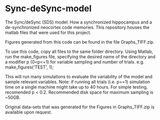# Sync-deSync-model
The Sync/deSync (SDS) model: How a synchronized hippocampus and a de-synchronized neocortex code memories. This repository houses the matlab files that were used for this project.

Figures generated from this code can be found in the file Graphs_TIFF.zip.

To use this code, copy all files to the same folder directory. Using Matlab, run the make_figures file, specifying the desired name of the directory and a modifier p (0<p<=1) for variable sampling and number of trials. e.g. make_figures('TEST', 1);

This will run many simulations to evaluate the variability of the model and sample relevant variables. Note: if running all trials (i.e. p==1) simulation time on a single machine might take up to 40 hours. For simple testing, recomended p < 0.2. Recommended disk space for maximum sampling is ~50GB.

Original data-sets that was generated for the Figures in Graphs_TIFF.zip is available upon request.
